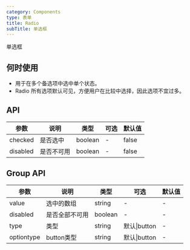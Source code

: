 ```yaml
---
category: Components
type: 表单
title: Radio  
subTitle: 单选框
---
```


单选框

## 何时使用
- 用于在多个备选项中选中单个状态。
- Radio 所有选项默认可见，方便用户在比较中选择，因此选项不宜过多。



## API 
| 参数 | 说明 | 类型 | 可选 | 默认值 |
| ---- | ---- | ---- | ---- | ------ |
checked| 是否选中|boolean|-|false
| disabled      | 是否不可用 | boolean | -    | false  |


## Group API
| 参数     | 说明           | 类型     | 可选 | 默认值 |
| -------- | -------------- | -------- | ---- | ------ |
| value    | 选中的数组     | string | -    | -      |
| disabled | 是否全部不可用 | boolean  | -    | -      |
type|类型|string | 默认\|button|-
optiontype|button类型|string | 默认\|button|-